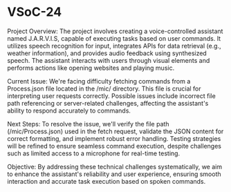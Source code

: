 # VSoC-24

Project Overview:
The project involves creating a voice-controlled assistant named J.A.R.V.I.S, capable of executing tasks based on user commands. It utilizes speech recognition for input, integrates APIs for data retrieval (e.g., weather information), and provides audio feedback using synthesized speech. The assistant interacts with users through visual elements and performs actions like opening websites and playing music.

Current Issue:
We're facing difficulty fetching commands from a Process.json file located in the /mic/ directory. This file is crucial for interpreting user requests correctly. Possible issues include incorrect file path referencing or server-related challenges, affecting the assistant's ability to respond accurately to commands.

Next Steps:
To resolve the issue, we'll verify the file path (/mic/Process.json) used in the fetch request, validate the JSON content for correct formatting, and implement robust error handling. Testing strategies will be refined to ensure seamless command execution, despite challenges such as limited access to a microphone for real-time testing.

Objective:
By addressing these technical challenges systematically, we aim to enhance the assistant's reliability and user experience, ensuring smooth interaction and accurate task execution based on spoken commands.

